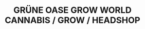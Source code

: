 ---
title: "GRÜNE OASE GROW WORLD CANNABIS / GROW / HEADSHOP"
url: /muenster/gruene-oase-grow-world-cannabis-grow-headshop/
shop: Hanf
---